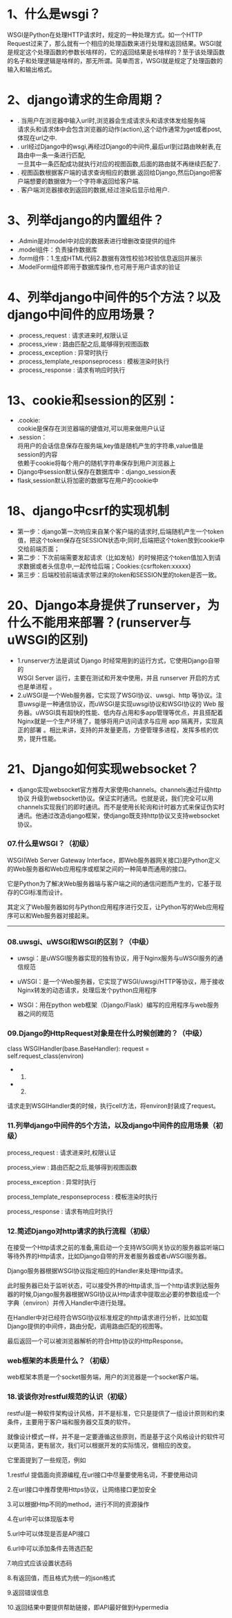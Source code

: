 # 1、什么是wsgi？

WSGI是Python在处理HTTP请求时，规定的一种处理方式。如一个HTTP Request过来了，那么就有一个相应的处理函数来进行处理和返回结果。WSGI就是规定这个处理函数的参数长啥样的，它的返回结果是长啥样的？至于该处理函数的名子和处理逻辑是啥样的，那无所谓。简单而言，WSGI就是规定了处理函数的输入和输出格式。

# 2、django请求的生命周期？

-   . 当用户在浏览器中输入url时,浏览器会生成请求头和请求体发给服务端  
    请求头和请求体中会包含浏览器的动作(action),这个动作通常为get或者post,体现在url之中.
-   . url经过Django中的wsgi,再经过Django的中间件,最后url到过路由映射表,在路由中一条一条进行匹配,  
    一旦其中一条匹配成功就执行对应的视图函数,后面的路由就不再继续匹配了.
-   . 视图函数根据客户端的请求查询相应的数据.返回给Django,然后Django把客户端想要的数据做为一个字符串返回给客户端.
-   . 客户端浏览器接收到返回的数据,经过渲染后显示给用户.

# 3、列举django的内置组件？

-   .Admin是对model中对应的数据表进行增删改查提供的组件
-   .model组件：负责操作数据库
-   .form组件：1.生成HTML代码2.数据有效性校验3校验信息返回并展示
-   .ModelForm组件即用于数据库操作,也可用于用户请求的验证


# 4、列举django中间件的5个方法？以及django中间件的应用场景？

-   .process_request : 请求进来时,权限认证
-   .process_view : 路由匹配之后,能够得到视图函数
-   .process_exception : 异常时执行
-   .process_template_responseprocess : 模板渲染时执行
-   .process_response : 请求有响应时执行

# 13、cookie和session的区别：

-   .cookie:  
    cookie是保存在浏览器端的键值对,可以用来做用户认证
-   .session：  
    将用户的会话信息保存在服务端,key值是随机产生的字符串,value值是session的内容  
    依赖于cookie将每个用户的随机字符串保存到用户浏览器上
-   Django中session默认保存在数据库中：django_session表
-   flask,session默认将加密的数据写在用户的cookie中

# 18、django中csrf的实现机制

-   第一步：django第一次响应来自某个客户端的请求时,后端随机产生一个token值，把这个token保存在SESSION状态中;同时,后端把这个token放到cookie中交给前端页面；
-   第二步：下次前端需要发起请求（比如发帖）的时候把这个token值加入到请求数据或者头信息中,一起传给后端；Cookies:{csrftoken:xxxxx}
-   第三步：后端校验前端请求带过来的token和SESSION里的token是否一致。

# 20、Django本身提供了runserver，为什么不能用来部署？(runserver与uWSGI的区别)

-   1.runserver方法是调试 Django 时经常用到的运行方式，它使用Django自带的  
    WSGI Server 运行，主要在测试和开发中使用，并且 runserver 开启的方式也是单进程 。
-   2.uWSGI是一个Web服务器，它实现了WSGI协议、uwsgi、http 等协议。注意uwsgi是一种通信协议，而uWSGI是实现uwsgi协议和WSGI协议的 Web 服务器。uWSGI具有超快的性能、低内存占用和多app管理等优点，并且搭配着Nginx就是一个生产环境了，能够将用户访问请求与应用 app 隔离开，实现真正的部署 。相比来讲，支持的并发量更高，方便管理多进程，发挥多核的优势，提升性能。


# 21、Django如何实现websocket？

-   django实现websocket官方推荐大家使用channels。channels通过升级http协议 升级到websocket协议。保证实时通讯。也就是说，我们完全可以用channels实现我们的即时通讯。而不是使用长轮询和计时器方式来保证伪实时通讯。他通过改造django框架，使django既支持http协议又支持websocket协议。

### 07.什么是WSGI？（初级）

WSGI(Web Server Gateway Interface，即Web服务器网关接口)是Python定义的Web服务器和Web应用程序或框架之间的一种简单而通用的接口。

它是Python为了解决Web服务器端与客户端之间的通信问题而产生的，它基于现存的CGI标准而设计。

其定义了Web服务器如何与Python应用程序进行交互，让Python写的Web应用程序可以和Web服务器对接起来。

---

### 08.uwsgi、uWSGI和WSGI的区别？（中级）

-   uwsgi：是uWSGI服务器实现的独有协议，用于Nginx服务与uWSGI服务的通信规范
    
-   uWSGI：是一个Web服务器，它实现了WSGI/uwsgi/HTTP等协议，用于接收Nginx转发的动态请求，处理后发个python应用程序
    
-   WSGI：用在python web框架（Django/Flask）编写的应用程序与web服务器之间的规范

### 09.Django的HttpRequest对象是在什么时候创建的？（中级）

class WSGIHandler(base.BaseHandler):
request = self.request_class(environ)

-   1.
-   2.

请求走到WSGIHandler类的时候，执行cell方法，将environ封装成了request。

### 11.列举django中间件的5个方法，以及django中间件的应用场景（初级）

process_request : 请求进来时,权限认证

process_view : 路由匹配之后,能够得到视图函数

process_exception : 异常时执行

process_template_responseprocess : 模板渲染时执行

process_response : 请求有响应时执行

### 12.简述Django对http请求的执行流程（初级）

在接受一个Http请求之前的准备,需启动一个支持WSGI网关协议的服务器监听端口等待外界的Http请求，比如Django自带的开发者服务器或者uWSGI服务器。

Django服务器根据WSGI协议指定相应的Handler来处理Http请求。

此时服务器已处于监听状态，可以接受外界的Http请求,当一个http请求到达服务器的时候,Django服务器根据WSGI协议从Http请求中提取出必要的参数组成一个字典（environ）并传入Handler中进行处理。

在Handler中对已经符合WSGI协议标准规定的http请求进行分析，比如加载Django提供的中间件，路由分配，调用路由匹配的视图等。

最后返回一个可以被浏览器解析的符合Http协议的HttpResponse。


### web框架的本质是什么？（初级）

web框架本质是一个socket服务端，用户的浏览器是一个socket客户端。

### 18.谈谈你对restful规范的认识（初级）

restful是一种软件架构设计风格，并不是标准，它只是提供了一组设计原则和约束条件，主要用于客户端和服务器交互类的软件。

就像设计模式一样，并不是一定要遵循这些原则，而是基于这个风格设计的软件可以更简洁，更有层次，我们可以根据开发的实际情况，做相应的改变。

它里面提到了一些规范，例如

1.restful 提倡面向资源编程,在url接口中尽量要使用名词，不要使用动词

2.在url接口中推荐使用Https协议，让网络接口更加安全

3.可以根据Http不同的method，进行不同的资源操作

4.在url中可以体现版本号

5.url中可以体现是否是API接口

6.url中可以添加条件去筛选匹配

7.响应式应该设置状态码

8.有返回值，而且格式为统一的json格式

9.返回错误信息

10.返回结果中要提供帮助链接，即API最好做到Hypermedia

